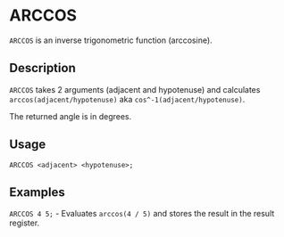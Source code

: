 # ARCCOS

`ARCCOS` is an inverse trigonometric function (arccosine).

## Description

`ARCCOS` takes 2 arguments (adjacent and hypotenuse) and calculates `arccos(adjacent/hypotenuse)` aka `cos^-1(adjacent/hypotenuse)`.

The returned angle is in degrees.

## Usage

`ARCCOS <adjacent> <hypotenuse>;`

## Examples

`ARCCOS 4 5;` - Evaluates `arccos(4 / 5)` and stores the result in the result register.